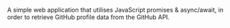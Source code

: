A simple web application that utilises JavaScript promises & async/await, in order to retrieve GitHub profile data from the GitHub API.
